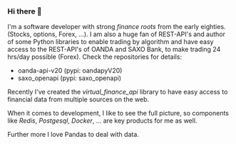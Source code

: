 ### Hi there 👋

I'm a software developer with strong *finance roots* from the early eighties.
(Stocks, options, Forex, ...). I am also a huge fan of REST-API's and author of some
Python libraries to enable trading by algorithm and have easy access to the REST-API's of
OANDA and SAXO Bank, to make trading 24 hrs/day possible (Forex).
Check the repositories for details:

- oanda-api-v20 (pypi: oandapyV20)
- saxo\_openapi (pypi: saxo\_openapi)


Recently I've created the *virtual_finance_api* library to have easy access
to financial data from multiple sources on the web.

When it comes to development, I like to see the full picture, so components
like *Redis*, *Postgesql*, *Docker*, ...  are key products for me as well.

Further more I love Pandas to deal with data.

<!--
**hootnot/hootnot** is a ✨ _special_ ✨ repository because its `README.md` (this file) appears on your GitHub profile.

Here are some ideas to get you started:

- 🔭 I’m currently working on ...
- 🌱 I’m currently learning ...
- 👯 I’m looking to collaborate on ...
- 🤔 I’m looking for help with ...
- 💬 Ask me about ...
- 📫 How to reach me: ...
- 😄 Pronouns: ...
- ⚡ Fun fact: ...
-->
